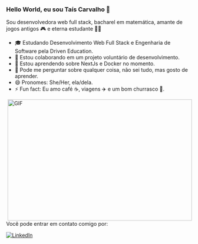 ### Hello World, eu sou Taís Carvalho 👋

Sou desenvolvedora web full stack, bacharel em matemática, amante de jogos antigos 🎮 e eterna estudante 🧑‍🎓

- 🎓 Estudando Desenvolvimento Web Full Stack e Engenharia de Software pela Driven Education.
- 👯 Estou colaborando em um projeto voluntário de desenvolvimento.
- 🌱 Estou aprendendo sobre NextJs e Docker no momento.
- 💬 Pode me perguntar sobre qualquer coisa, não sei tudo, mas gosto de aprender.
- 😄 Pronomes: She/Her, ela/dela.
- ⚡ Fun fact: Eu amo café ☕, viagens ✈️ e um bom churrasco 🥩.
  
<img align="right" alt="GIF" src="https://camo.githubusercontent.com/4aa77ea32aa4d7be626e833b160f3d8923c133cd32c34fefbdc43c8abfcff710/68747470733a2f2f63646e2e6472696262626c652e636f6d2f75736572732f323730343431342f73637265656e73686f74732f373436363930332f6d656469612f62303861623537363331366264343538326665663138396634373163643965352e676966" width="500" height="330" />

Você pode entrar em contato comigo por: 

[![LinkedIn](https://www.example.com/linkedin-logo.png)](https://www.linkedin.com/in/taísoliva/)

<!--
**taisoliva/taisoliva** is a ✨ _special_ ✨ repository because its `README.md` (this file) appears on your GitHub profile.

![68747470733a2f2f63646e2e6472696262626c652e636f6d2f75736572732f323730343431342f73637265656e73686f74732f373436363930332f6d656469612f62303861623537363331366264343538326665663138396634373163643965352e676966](https://github.com/taisoliva/taisoliva/assets/89030631/2d87573c-640c-4a72-92ee-c47d1dd95e15)



Here are some ideas to get you started:

- 🔭 I’m currently working on ...
- 🌱 I’m currently learning ...
- 👯 I’m looking to collaborate on ...
- 🤔 I’m looking for help with ...
- 💬 Ask me about ...
- 📫 How to reach me: ...
- 😄 Pronouns: ...
- ⚡ Fun fact: ...
-->
